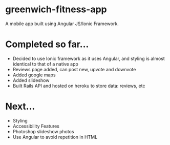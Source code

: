 # greenwich-fitness-app

A mobile app built using Angular JS/Ionic Framework.

# Completed so far...

* Decided to use Ionic framework as it uses Angular, and styling is almost identical to that of a native app
* Reviews page added, can post new, upvote and downvote
* Added google maps
* Added slideshow
* Built Rails API and hosted on heroku to store data: reviews, etc

# Next...

* Styling
* Accessibility Features
* Photoshop slideshow photos
* Use Angular to avoid repetition in HTML
